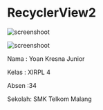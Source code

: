 # RecyclerView2

![screenshoot](https://cloud.githubusercontent.com/assets/22161280/21739007/f68606d0-d4c1-11e6-8e2f-60fe162956e9.jpeg)

![screenshoot](https://cloud.githubusercontent.com/assets/22161280/21739008/f6896190-d4c1-11e6-89b0-f6ed74375604.jpeg)

Nama  : Yoan Kresna Junior

Kelas : XIRPL 4

Absen :34

Sekolah: SMK Telkom Malang
